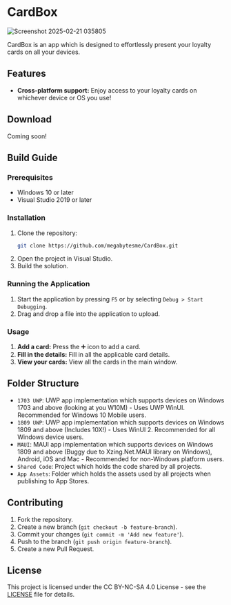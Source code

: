 # CardBox
![Screenshot 2025-02-21 035805](https://github.com/user-attachments/assets/155f6660-3396-4705-b0e3-af225b7dba41)


CardBox is an app which is designed to effortlessly present your loyalty cards on all your devices.

## Features

- **Cross-platform support:** Enjoy access to your loyalty cards on whichever device or OS you use!

## Download
Coming soon!

## Build Guide

### Prerequisites

- Windows 10 or later
- Visual Studio 2019 or later

### Installation

1. Clone the repository:
    ```sh
    git clone https://github.com/megabytesme/CardBox.git
    ```
2. Open the project in Visual Studio.
3. Build the solution.

### Running the Application

1. Start the application by pressing `F5` or by selecting `Debug > Start Debugging`.
2. Drag and drop a file into the application to upload.

### Usage

1. **Add a card:** Press the ➕ icon to add a card.
2. **Fill in the details:** Fill in all the applicable card details.
3. **View your cards:** View all the cards in the main window.

## Folder Structure

- `1703 UWP`: UWP app implementation which supports devices on Windows 1703 and above (looking at you W10M) - Uses UWP WinUI. Recommended for Windows 10 Mobile users.
- `1809 UWP`: UWP app implementation which supports devices on Windows 1809 and above (Includes 10X!) - Uses WinUI 2. Recommended for all Windows device users.
- `MAUI`: MAUI app implementation which supports devices on Windows 1809 and above (Buggy due to Xzing.Net.MAUI library on Windows), Android, iOS and Mac - Recommended for non-Windows platform users.
- `Shared Code`: Project which holds the code shared by all projects.
- `App Assets`: Folder which holds the assets used by all projects when publishing to App Stores.

## Contributing

1. Fork the repository.
2. Create a new branch (`git checkout -b feature-branch`).
3. Commit your changes (`git commit -m 'Add new feature'`).
4. Push to the branch (`git push origin feature-branch`).
5. Create a new Pull Request.

## License

This project is licensed under the CC BY-NC-SA 4.0 License - see the [LICENSE](LICENSE.md) file for details.


